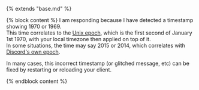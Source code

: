 {% extends "base.md" %}

{% block content %}
I am responding because I have detected a timestamp showing 1970 or 1969.  
This time correlates to the [Unix epoch](https://en.wikipedia.org/wiki/Unix_time), which is the first second of January 1st 1970, with your local timezone then applied on top of it.  
In some situations, the time may say 2015 or 2014, which correlates with [Discord's own epoch](https://discord.com/developers/docs/reference#snowflakes-snowflake-id-format-structure-left-to-right).

In many cases, this incorrect timestamp (or glitched message, etc) can be fixed by restarting or reloading your client.

{% endblock content %}
